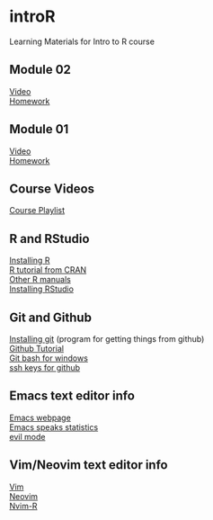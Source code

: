 # introR

Learning Materials for Intro to R course

## Module 02

[Video](https://youtu.be/7bomvYLVH20)   
[Homework](homework/homework02_ithaca_weather.R)

## Module 01

[Video](https://youtu.be/9Psu77Zo8V8)   
[Homework](homework/homework01_ames.R)

## Course Videos

[Course Playlist](https://www.youtube.com/@AverageJoeStats/playlists)


## R and RStudio

[Installing R](https://cran.r-project.org/)   
[R tutorial from CRAN](https://cran.r-project.org/doc/manuals/R-intro.pdf)   
[Other R manuals](https://cran.r-project.org/manuals.html)   
[Installing RStudio](https://posit.co/download/rstudio-desktop/)  

## Git and Github

[Installing git](https://git-scm.com/book/en/v2/Getting-Started-Installing-Git) (program for getting things from github)  
[Github Tutorial](https://www.youtube.com/watch?v=0fKg7e37bQE)  
[Git bash for windows](https://www.atlassian.com/git/tutorials/git-bash)   
[ssh keys for github](https://docs.github.com/en/enterprise-server@3.3/authentication/connecting-to-github-with-ssh/checking-for-existing-ssh-keys)   

## Emacs text editor info

[Emacs webpage](https://www.gnu.org/software/emacs/)   
[Emacs speaks statistics](https://ess.r-project.org/)   
[evil mode](https://github.com/emacs-evil/evil)   

## Vim/Neovim text editor info

[Vim](https://www.vim.org/)   
[Neovim](https://neovim.io/)   
[Nvim-R](https://github.com/jalvesaq/Nvim-R)   


